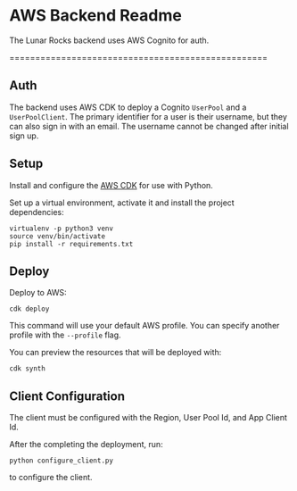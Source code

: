 # AWS Backend Readme

The Lunar Rocks backend uses AWS Cognito for auth.

==================================================

## Auth

The backend uses AWS CDK to deploy a Cognito `UserPool` and a `UserPoolClient`.
The primary identifier for a user is their username, but they can also sign in 
with an email. The username cannot be changed after initial sign up.

## Setup

Install and configure the 
[AWS CDK](https://docs.aws.amazon.com/cdk/latest/guide/getting_started.html#w84aab9b9b9b5) 
for use with Python.

Set up a virtual environment, activate it and install the project dependencies:

```
virtualenv -p python3 venv
source venv/bin/activate
pip install -r requirements.txt
```

## Deploy

Deploy to AWS:

```
cdk deploy
```

This command will use your default AWS profile. You can specify another profile 
with the `--profile` flag.

You can preview the resources that will be deployed with:

```
cdk synth
```

## Client Configuration

The client must be configured with the Region, User Pool Id, and App Client Id.

After the completing the deployment, run:

```
python configure_client.py
```

to configure the client.